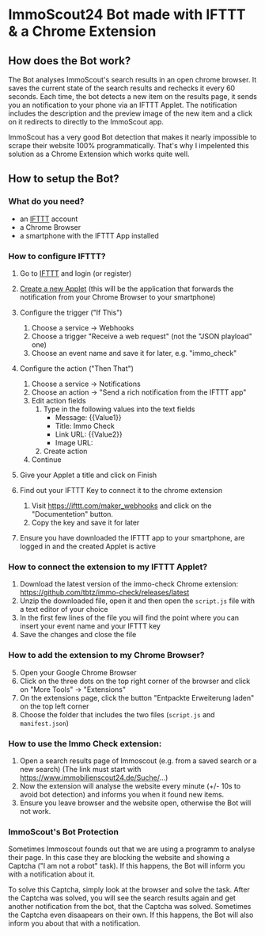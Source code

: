 # ImmoScout24 Bot made with IFTTT & a Chrome Extension

## How does the Bot work?
The Bot analyses ImmoScout's search results in an open chrome browser.
It saves the current state of the search results and rechecks it every 60 seconds.
Each time, the bot detects a new item on the results page, it sends you an notification to your phone via an IFTTT Applet.
The notification includes the description and the preview image of the new item and a click on it redirects to directly to the ImmoScout app.


ImmoScout has a very good Bot detection that makes it nearly impossible to scrape their website 100% programmatically. That's why I impelented this solution as a Chrome Extension which works quite well.

## How to setup the Bot?

### What do you need?
- an [IFTTT](https://ifttt.com/) account
- a Chrome Browser
- a smartphone with the IFTTT App installed

### How to configure IFTTT?
1. Go to [IFTTT](https://ifttt.com/) and login (or register)
2. [Create a new Applet](https://ifttt.com/create) (this will be the application that forwards the notification from your Chrome Browser to your smartphone)
3. Configure the trigger ("If This")
	1. Choose a service -> Webhooks
	2. Choose a trigger "Receive a web request" (not the "JSON playload" one)
	3. Choose an event name and save it for later, e.g. "immo_check"

4. Configure the action ("Then That")
	1. Choose a service -> Notifications
	2. Choose an action -> "Send a rich notification from the IFTTT app"
	3. Edit action fields
		1. Type in the following values into the text fields
			- Message: {{Value1}}
			- Title: Immo Check
			- Link URL: {{Value2}}
			- Image URL: 
		2. Create action
	4. Continue

5. Give your Applet a title and click on Finish
6. Find out your IFTTT Key to connect it to the chrome extension
	1. Visit https://ifttt.com/maker_webhooks and click on the "Documentetion" button.
	2. Copy the key and save it for later
7. Ensure you have downloaded the IFTTT app to your smartphone, are logged in and the created Applet is active

### How to connect the extension to my IFTTT Applet?
1. Download the latest version of the immo-check Chrome extension: https://github.com/tbtz/immo-check/releases/latest
2. Unzip the downloaded file, open it and then open the `script.js` file with a text editor of your choice
3. In the first few lines of the file you will find the point where you can insert your event name and your IFTTT key
4. Save the changes and close the file

### How to add the extension to my Chrome Browser?
5. Open your Google Chrome Browser
6. Click on the three dots on the top right corner of the browser and click on "More Tools" -> "Extensions"
7. On the extensions page, click the button "Entpackte Erweiterung laden" on the top left corner
8. Choose the folder that includes the two files (`script.js` and `manifest.json`)

### How to use the Immo Check extension:
1. Open a search results page of Immoscout (e.g. from a saved search or a new search) (The link must start with https://www.immobilienscout24.de/Suche/...)
2. Now the extension will analyse the website every minute (+/- 10s to avoid bot detection) and informs you when it found new items.
3. Ensure you leave browser and the website open, otherwise the Bot will not work.

### ImmoScout's Bot Protection
Sometimes Immoscout founds out that we are using a programm to analyse their page. In this case they are blocking the website and showing a Captcha ("I am not a robot" task). If this happens, the Bot will inform you with a notification about it.

To solve this Captcha, simply look at the browser and solve the task. After the Captcha was solved, you will see the search results again and get another notification from the bot, that the Captcha was solved. Sometimes the Captcha even disaapears on their own. If this happens, the Bot will also inform you about that with a notification.

